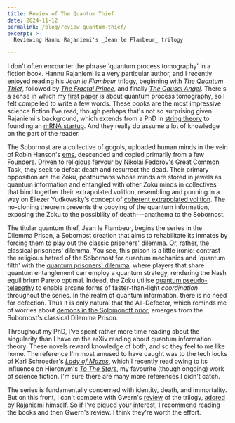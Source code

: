 ```yaml
---
title: Review of The Quantum Thief
date: 2024-11-12
permalink: /blog/review-quantum-thief/
excerpt: >-
  Reviewing Hannu Rajaniemi's _Jean le Flambeur_ trilogy

---
```


I don't often encounter the phrase 'quantum process tomography' in a fiction book.
Hannu Rajaniemi is a very particular author, and I recently enjoyed reading his _Jean le Flambeur_ trilogy, beginning with _[The Quantum Thief](https://en.wikipedia.org/wiki/The_Quantum_Thief)_, followed by _[The Fractal Prince](https://en.wikipedia.org/wiki/The_Fractal_Prince)_, and finally _[The Causal Angel](https://en.wikipedia.org/wiki/The_Causal_Angel)_.
There's a sense in which my [first paper](https://arxiv.org/abs/2404.06545) is about quantum process tomography, so I felt compelled to write a few words.
These books are the most impressive science fiction I've read, though perhaps that's not so surprising given Rajaniemi's background, which extends from a PhD in [string theory](https://era.ed.ac.uk/handle/1842/16919) to founding an [mRNA startup](https://www.helixnano.com/).
And they really do assume a lot of knowledge on the part of the reader.

The Sobornost are a collective of gogols, uploaded human minds in the vein of Robin Hanson's [ems](https://en.wikipedia.org/wiki/The_Age_of_Em), descended and copied primarily from a few Founders.
Driven to religious fervour by [Nikolai Fedorov's](https://en.wikipedia.org/wiki/Nikolai_Fyodorov_(philosopher)) Great Common Task, they seek to defeat death and resurrect the dead.
Their primary opposition are the Zoku, posthumans whose minds are stored in jewels as quantum information and entangled with other Zoku minds in collectives that bind together their extrapolated volition, resembling and punning in a way on Eliezer Yudkowsky's concept of [coherent extrapolated volition](https://intelligence.org/files/CEV.pdf).
The no-cloning theorem prevents the copying of the quantum information, exposing the Zoku to the possibility of death---anathema to the Sobornost.

The titular quantum thief, Jean le Flambeur, begins the series in the Dilemma Prison, a Sobornost creation that aims to rehabilitate its inmates by forcing them to play out the classic prisoners' dilemma.
Or, rather, the classical prisoners' dilemma.
You see, this prison is a little ironic: contrast the religious hatred of the Sobornost for quantum mechanics and 'quantum filth' with the [quantum prisoners' dilemma](https://arxiv.org/abs/quant-ph/9806088), where players that share quantum entanglement can employ a quantum strategy, rendering the Nash equilibrium Pareto optimal.
Indeed, the Zoku utilise [quantum pseudo-telepathy](https://arxiv.org/abs/quant-ph/0408052) to enable arcane forms of faster-than-light _coordination_ throughout the series.
In the realm of quantum information, there is no need for defection.
Thus it is only natural that the All-Defector, which reminds me of worries about [demons in the Solomonoff prior](https://www.alignmentforum.org/posts/Tr7tAyt5zZpdTwTQK/the-solomonoff-prior-is-malign), emerges from the Sobornost's classical Dilemma Prison. 

Throughout my PhD, I've spent rather more time reading about the singularity than I have on the arXiv reading about quantum information theory.
These novels reward knowledge of both, and so they feel to me like home.
The reference I'm most amused to have caught was to the tech locks of Karl Schroeder's _[Lady of Mazes](https://www.kschroeder.com/my-books/lady-of-mazes)_, which I recently read owing to its influence on Hieronym's _[To The Stars](https://tts.determinismsucks.net/)_, my favourite (though ongoing) work of science fiction.
I'm sure there are many more references I didn't catch.

The series is fundamentally concerned with identity, death, and immortality.
But on this front, I can't compete with Gwern's [review](https://gwern.net/review/quantum-thief) of the trilogy, [adored](https://x.com/hannu/status/1767932298744213535) by Rajaniemi himself.
So if I've piqued your interest, I recommend reading the books and then Gwern's review.
I think they're worth the effort.
